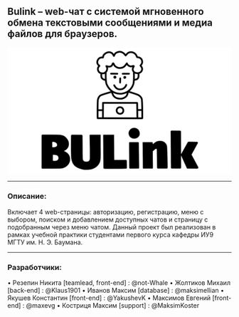 ## Bulink – web-чат с системой мгновенного обмена текстовыми сообщениями и медиа файлов для браузеров.
![BULink](./MainLogo.jpg)
***
### Описание:
Включает 4 web-страницы: авторизацию, регистрацию, меню с выбором, поиском и добавлением доступных чатов и страницу с подобранным через меню чатом. Данный проект был реализован в рамках учебной практики студентами первого курса кафедры ИУ9 МГТУ им. Н. Э. Баумана.
***
### Разработчики:
• Резепин Никита [teamlead, front-end] : @not-Whale
• Жолтиков Михаил [back-end] : @Klaus1901
• Иванов Максим [database] : @maksimellian
• Якушев Константин [front-end] : @YakushevK
• Максимов Евгений [front-end] : @maxevg
• Костриця Максим [support] : @MaksimKoster
